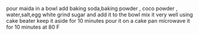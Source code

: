 pour maida in a bowl 
add baking soda,baking powder , coco powder , water,salt,egg white
grind sugar and add it to the bowl
mix it very well using cake beater
keep it aside for 10 minutes
pour it on a cake pan 
microwave it for 10 minutes at 80 F